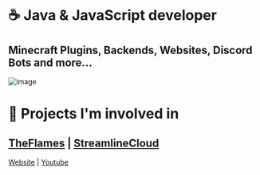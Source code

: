 # ☕️ Java & JavaScript developer
## Minecraft Plugins, Backends, Websites, Discord Bots and more...

![image](https://cdn.discordapp.com/attachments/805361764987699201/1255616339544903740/Screenshot_from_2024-06-26_22-10-48.png?ex=667dc757&is=667c75d7&hm=85340832c3df2598e9eadc3ed705832b585be70eefff430ae3dbaea91c135a90&)

# 🔨 Projects I'm involved in
## [TheFlames](https://the-flames.de) | [StreamlineCloud](https://streamlinemc.cloud)

[Website](https://quinilo.de) | [Youtube](https://www.youtube.com/@quinilo)
